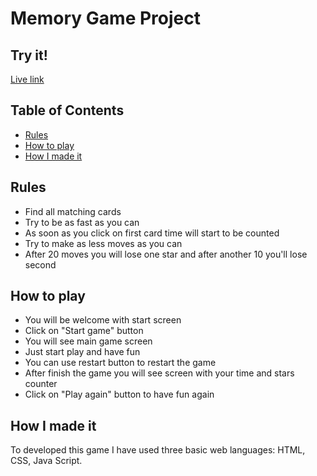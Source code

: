 # Memory Game Project

## Try it!

[Live link](https://lukaszsl.github.io/memory-game/)

## Table of Contents

* [Rules](#rules)
* [How to play](#how-to-play)
* [How I made it](#how-i-made-it)


## Rules

* Find all matching cards
* Try to be as fast as you can
* As soon as you click on first card time will start to be counted
* Try to make as less moves as you can
* After 20 moves you will lose one star and after another 10 you'll lose second


## How to play

* You will be welcome with start screen
* Click on "Start game" button
* You will see main game screen
* Just start play and have fun
* You can use restart button to restart the game
* After finish the game you will see screen with your time and stars counter
* Click on "Play again" button to have fun again


## How I made it

To developed this game I have used three basic web languages: HTML, CSS, Java Script.
